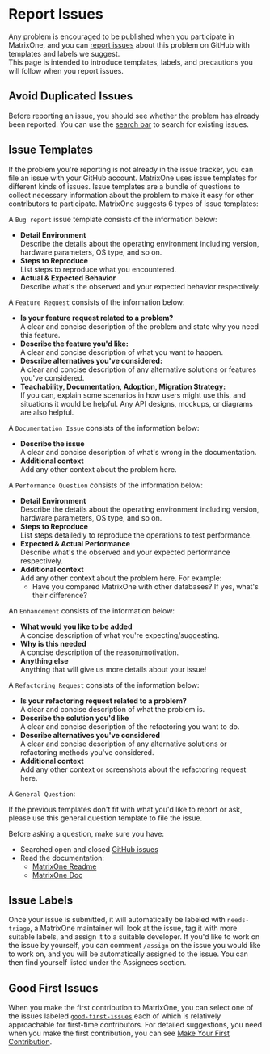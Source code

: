 # **Report Issues**

Any problem is encouraged to be published when you participate in MatrixOne, and you can [report issues](https://github.com/matrixorigin/matrixone/issues/new/choose) about this problem on GitHub with templates and labels we suggest.  
This page is intended to introduce templates, labels, and precautions you will follow when you report issues.

## **Avoid Duplicated Issues**

Before reporting an issue, you should see whether the problem has already been reported. You can use the [search bar](https://docs.github.com/en/issues/tracking-your-work-with-issues/filtering-and-searching-issues-and-pull-requests) to search for existing issues.

## **Issue Templates**

If the problem you're reporting is not already in the issue tracker, you can file an issue with your GitHub account. MatrixOne uses issue templates for different kinds of issues. Issue templates are a bundle of questions to collect necessary information about the problem to make it easy for other contributors to participate.
MatrixOne suggests 6 types of issue templates:

A `Bug report` issue template consists of the information below:  

* **Detail Environment**  
  Describe the details about the operating environment including version, hardware parameters, OS type, and so on.
* **Steps to Reproduce**  
  List steps to reproduce what you encountered.
* **Actual & Expected Behavior**  
  Describe what's the observed and your expected behavior respectively.

A `Feature Request` consists of the information below:  

* **Is your feature request related to a problem?**  
A clear and concise description of the problem and state why you need this feature.
* **Describe the feature you'd like:**  
A clear and concise description of what you want to happen.
* **Describe alternatives you've considered:**  
A clear and concise description of any alternative solutions or features you've considered.
* **Teachability, Documentation, Adoption, Migration Strategy:**  
If you can, explain some scenarios in how users might use this, and situations it would be helpful. Any API designs, mockups, or diagrams are also helpful.

A `Documentation Issue` consists of the information below:  

* **Describe the issue**  
  A clear and concise description of what's wrong in the documentation.
* **Additional context**  
  Add any other context about the problem here.

A `Performance Question` consists of the information below:  

* **Detail Environment**  
  Describe the details about the operating environment including version, hardware parameters, OS type, and so on.
* **Steps to Reproduce**  
  List steps detailedly to reproduce the operations to test performance.
* **Expected & Actual Performance**  
  Describe what's the observed and your expected performance respectively.
* **Additional context**  
  Add any other context about the problem here. For example:  
    * Have you compared MatrixOne with other databases? If yes, what's their difference?

An `Enhancement` consists of the information below:  

* **What would you like to be added**  
A concise description of what you're expecting/suggesting.
* **Why is this needed**  
A concise description of the reason/motivation.
* **Anything else**  
Anything that will give us more details about your issue!

A `Refactoring Request` consists of the information below:  

* **Is your refactoring request related to a problem?**  
A clear and concise description of what the problem is.
* **Describe the solution you'd like**  
A clear and concise description of the refactoring you want to do.
* **Describe alternatives you've considered**  
A clear and concise description of any alternative solutions or refactoring methods you've considered.
* **Additional context**  
Add any other context or screenshots about the refactoring request here.

A `General Question`:

If the previous templates don't fit with what you'd like to report or ask, please use this general question template to file the issue.

Before asking a question, make sure you have:

- Searched open and closed [GitHub issues](https://github.com/matrixorigin/matrixone/issues)
- Read the documentation:
  - [MatrixOne Readme](https://github.com/matrixorigin/matrixone)
  - [MatrixOne Doc](https://docs.matrixorigin.io/)

## **Issue Labels**

Once your issue is submitted, it will automatically be labeled with `needs-triage`, a MatrixOne maintainer will look at the issue, tag it with more suitable labels, and assign it to a suitable developer.
If you'd like to work on the issue by yourself, you can comment `/assign` on the issue you would like to work on, and you will be automatically assigned to the issue. You can then find yourself listed under the Assignees section.

## **Good First Issues**

When you make the first contribution to MatrixOne, you can select one of the issues labeled [`good-first-issues`](https://github.com/matrixorigin/matrixone/issues?q=is%3Aopen+is%3Aissue+label%3A%22good+first+issue%22) each of which is relatively approachable for first-time contributors.
For detailed suggestions, you need when you make the first contribution, you can see [Make Your First Contribution](../make-your-first-contribution.md).
